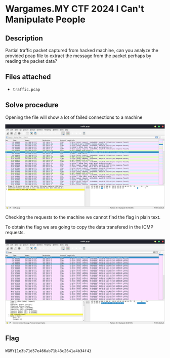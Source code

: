 # Wargames.MY CTF 2024 I Can't Manipulate People

## Description

Partial traffic packet captured from hacked machine, can you analyze the provided pcap file to extract the message from the packet perhaps by reading the packet data?

## Files attached

- `traffic.pcap`

## Solve procedure

Opening the file will show a lot of failed connections to a machine

![](image-6.png)

Checking the requests to the machine we cannot find the flag in plain text.

To obtain the flag we are going to copy the data transfered in the ICMP requests.

![](image-7.png)

## Flag

`WGMY{1e3b71d57e466ab71b43c2641a4b34f4}`